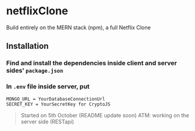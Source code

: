 # netflixClone

Build entirely on the MERN stack (npm), a full Netflix Clone

## Installation

### Find and install the dependencies inside client and server sides' `package.json`

### In `.env` file inside server, put

```
MONGO_URL = YourDatabaseConnectionUrl
SECRET_KEY = YourSecretKey for CryptoJS
```

> Started on 5th October (README update soon)
> ATM: working on the server side (RESTapi)
